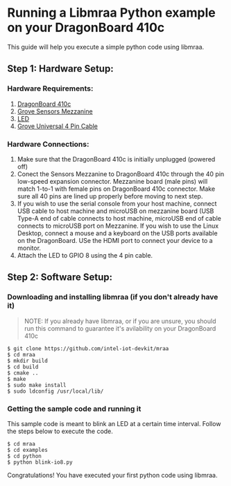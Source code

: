 # Running a Libmraa Python example on your DragonBoard 410c

This guide will help you execute a simple python code using libmraa. 

## Step 1: Hardware Setup:

### Hardware Requirements:

1. [DragonBoard 410c](https://www.96boards.org/product/dragonboard410c)
2. [Grove Sensors Mezzanine](http://www.96boards.org/product/sensors-mezzanine/)
3. [LED](https://www.seeedstudio.com/Grove-LED-p-767.html)
4. [Grove Universal 4 Pin Cable](https://www.seeedstudio.com/Grove---Universal-4-Pin-20cm-Unbuckled-Cable-%285-PCs-Pack%29-p-749.html)

### Hardware Connections:

1. Make sure that the DragonBoard 410c is initially unplugged (powered off)
2. Conect the Sensors Mezzanine  to DragonBoard 410c through the 40 pin low-speed expansion connector. Mezzanine board (male pins) will match 1-to-1 with female pins on DragonBoard 410c connector. Make sure all 40 pins are lined up properly before moving to next step.
3. If you wish to use the serial console from your host machine, connect USB cable to host machine and microUSB on mezzanine board (USB Type-A end of cable connects to host machine, microUSB end of cable connects to microUSB port on Mezzanine.
If you wish to use the Linux Desktop, connect a mouse and a keyboard on the USB ports available on the DragonBoard. USe the HDMI port to connect your device to a monitor. 
4. Attach the LED to GPIO 8 using the 4 pin cable.

## Step 2: Software Setup:

### Downloading and installing libmraa (if you don't already have it)

> NOTE: If you already have libmraa, or if you are unsure, you should run this command to guarantee it's avilability on your DragonBoard 410c

```
$ git clone https://github.com/intel-iot-devkit/mraa
$ cd mraa
$ mkdir build
$ cd build
$ cmake ..
$ make
$ sudo make install
$ sudo ldconfig /usr/local/lib/
```
### Getting the sample code and running it
This sample code is meant to blink an LED at a certain time interval. Follow the steps below to execute the code.

```
$ cd mraa
$ cd examples
$ cd python
$ python blink-io8.py
```

Congratulations! You have executed your first python code using libmraa.
